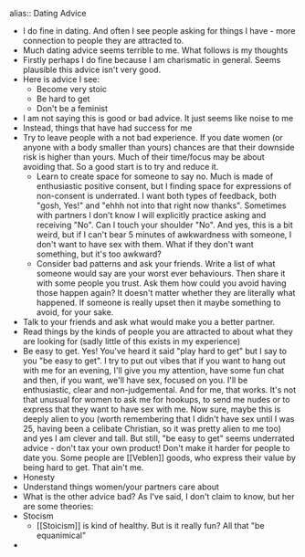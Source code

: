 alias:: Dating Advice

- I do fine in dating. And often I see people asking for things I have - more connection to people they are attracted to.
- Much dating advice seems terrible to me. What follows is my thoughts
- Firstly perhaps I do fine because I am charismatic in general. Seems plausible this advice isn't very good.
- Here is advice I see:
	- Become very stoic
	- Be hard to get
	- Don't be a feminist
- I am not saying this is good or bad advice. It just seems like noise to me
- Instead, things that have had success for me
- Try to leave people with a not bad experience. If you date women (or anyone with a body smaller than yours) chances are that their downside risk is higher than yours. Much of their time/focus may be about avoiding that. So a good start is to try and reduce it.
	- Learn to create space for someone to say no. Much is made of enthusiastic positive consent, but I finding space for expressions of non-consent is underrated. I want both types of feedback, both "gosh, Yes!" and "ehhh not into that right now thanks". Sometimes with partners I don't know I will explicitly practice asking and receiving "No". Can I touch your shoulder "No". And yes, this is a bit weird, but if I can't bear 5 minutes of awkwardness with someone, I don't want to have sex with them. What if they don't want something, but it's too awkward?
	- Consider bad patterns and ask your friends. Write a list of what someone would say are your worst ever behaviours. Then share it with some people you trust. Ask them how could you avoid having those happen again? It doesn't matter whether they are literally what happened. If someone is really upset then it maybe something to avoid, for your sake.
- Talk to your friends and ask what would make you a better partner.
- Read things by the kinds of people you are attracted to about what they are looking for (sadly little of this exists in my experience)
- Be easy to get. Yes! You've heard it said "play hard to get" but I say to you "be easy to get". I try to put out vibes that if you want to hang out with me for an evening, I'll give you my attention, have some fun chat and then, if you want, we'll have sex, focused on you. I'll be enthusiastic, clear and non-judgemental. And for me, that works. It's not that unusual for women to ask me for hookups, to send me nudes or to express that they want to have sex with me. Now sure, maybe this is deeply alien to you (worth remembering that I didn't have sex until I was 25, having been a celibate Christian, so it was pretty alien to me too) and yes I am clever and tall. But still, "be easy to get" seems underrated advice - don't tax your own product! Don't make it harder for people to date you. Some people are [[Veblen]] goods, who express their value by being hard to get. That ain't me.
- Honesty
- Understand things women/your partners care about
- What is the other advice bad? As I've said, I don't claim to know, but her are some theories:
- Stocism
	- [[Stoicism]] is kind of healthy. But is it really fun? All that "be equanimical"
-